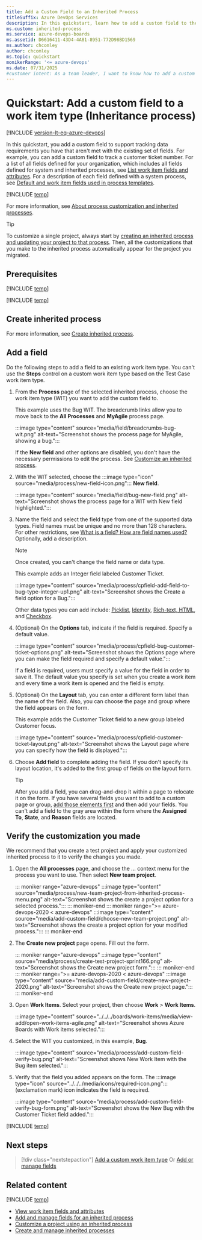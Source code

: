 ```yaml
---
title: Add a Custom Field to an Inherited Process
titleSuffix: Azure DevOps Services
description: In this quickstart, learn how to add a custom field to the web form of a work item type for an Inheritance process model and apply it to a project. 
ms.custom: inherited-process
ms.service: azure-devops-boards
ms.assetid: D6616411-43D4-4A81-8951-772D98BD1569  
ms.author: chcomley
author: chcomley
ms.topic: quickstart
monikerRange: '<= azure-devops'
ms.date: 07/31/2025
#customer intent: As a team leader, I want to know how to add a custom field to my work items in Azure Boards.
---
```


# Quickstart: Add a custom field to a work item type (Inheritance process)

[!INCLUDE [version-lt-eq-azure-devops](../../../includes/version-lt-eq-azure-devops.md)]

In this quickstart, you add a custom field to support tracking data requirements you have that aren't met with the existing set of fields. For example, you can add a custom field to track a customer ticket number. For a list of all fields defined for your organization, which includes all fields defined for system and inherited processes, see [List work item fields and attributes](../../../boards/work-items/work-item-fields.md). For a description of each field defined with a system process, see [Default and work item fields used in process templates](../../../boards/work-items/guidance/work-item-field.md). 

[!INCLUDE [temp](../includes/note-on-prem-link.md)]

For more information, see [About process customization and inherited processes](inheritance-process-model.md). 

> [!TIP]    
> To customize a single project, always start by [creating an inherited process and updating your project to that process](manage-process.md). Then, all the customizations that you make to the inherited process automatically appear for the project you migrated.

## Prerequisites

[!INCLUDE [temp](../includes/process-prerequisites.md)] 

[!INCLUDE [temp](../includes/open-process-admin-context-ts.md)]

## Create inherited process

For more information, see [Create inherited process](manage-process.md#create-an-inherited-process).

<a id="add-wit">  </a>

## Add a field 

Do the following steps to add a field to an existing work item type. You can't use the **Steps** control on a custom work item type based on the Test Case work item type.  

1. From the **Process** page of the selected inherited process, choose the work item type (WIT) you want to add the custom field to. 

	This example uses the Bug WIT. The breadcrumb links allow you to move back to the **All Processes** and **MyAgile** process page. 

	:::image type="content" source="media/field/breadcrumbs-bug-wit.png" alt-text="Screenshot shows the process page for MyAgile, showing a bug."::: 

	If the **New field** and other options are disabled, you don't have the necessary permissions to edit the process. See [Customize an inherited process](../../../organizations/security/set-permissions-access-work-tracking.md#customize-an-inherited-process).
	
1. With the WIT selected, choose the :::image type="icon" source="media/process/new-field-icon.png"::: **New field**.  

	:::image type="content" source="media/field/bug-new-field.png" alt-text="Screenshot shows the process page for a WIT with New field highlighted."::: 

1. Name the field and select the field type from one of the supported data types. Field names must be unique and no more than 128 characters. For other restrictions, see [What is a field? How are field names used?](inheritance-process-model.md#field-reference) Optionally, add a description.  

	> [!NOTE]   
	> Once created, you can't change the field name or data type. 

	This example adds an Integer field labeled Customer Ticket. 

    :::image type="content" source="media/process/cpfield-add-field-to-bug-type-integer-up1.png" alt-text="Screenshot shows the Create a field option for a Bug.":::

	Other data types you can add include: [Picklist](customize-process-field.md#add-a-picklist), [Identity](customize-process-field.md#add-an-identity-field), [Rich-text, HTML](customize-process-field.md#add-a-rich-text-html-field), and [Checkbox](customize-process-field.md#add-a-checkbox-field).  

	<a id="options">  </a>  
1. (Optional) On the **Options** tab, indicate if the field is required. Specify a default value.

	:::image type="content" source="media/process/cpfield-bug-customer-ticket-options.png" alt-text="Screenshot shows the Options page where you can make the field required and specify a default value.":::

	If a field is required, users must specify a value for the field in order to save it. The default value you specify is set when you create a work item and every time a work item is opened and the field is empty.

	<a id="layout">  </a>
1. (Optional) On the **Layout** tab, you can enter a different form label than the name of the field. Also, you can choose the page and group where the field appears on the form. 

	This example adds the Customer Ticket field to a new group labeled Customer focus. 

	:::image type="content" source="media/process/cpfield-customer-ticket-layout.png" alt-text="Screenshot shows the Layout page where you can specify how the field is displayed.":::

1. Choose **Add field** to complete adding the field. If you don't specify its layout location, it's added to the first group of fields on the layout form.  

	> [!TIP]    
	> After you add a field, you can drag-and-drop it within a page to relocate it on the form. If you have several fields you want to add to a custom page or group, [add those elements first](customize-process-form.md) and then add your fields. You can't add a field to the gray area within the form where the **Assigned To**, **State**, and **Reason** fields are located. 

<a id="verify">  </a>

## Verify the customization you made 

We recommend that you create a test project and apply your customized inherited process to it to verify the changes you made. 

1. Open the **All processes** page, and choose the &hellip; context menu for the process you want to use. Then select **New team project**.

	::: moniker range="azure-devops"
	:::image type="content" source="media/process/new-team-project-from-inherited-process-menu.png" alt-text="Screenshot shows the create a project option for a selected process."::: 
	::: moniker-end
	::: moniker range=">= azure-devops-2020 < azure-devops"
	:::image type="content" source="media/add-custom-field/choose-new-team-project.png" alt-text="Screenshot shows the create a project option for your modified process."::: 
	::: moniker-end

1. The **Create new project** page opens. Fill out the form. 

	::: moniker range="azure-devops"
	:::image type="content" source="media/process/create-test-project-sprint166.png" alt-text="Screenshot shows the Create new project form."::: 
	::: moniker-end
	::: moniker range=">= azure-devops-2020 < azure-devops"
	:::image type="content" source="media/add-custom-field/create-new-project-2020.png" alt-text="Screenshot shows the Create new project page."::: 
	::: moniker-end

1.  Open **Work Items**. Select your project, then choose **Work** > **Work Items**. 

	:::image type="content" source="../../../boards/work-items/media/view-add/open-work-items-agile.png" alt-text="Screenshot shows Azure Boards with Work items selected.":::

1. Select the WIT you customized, in this example, **Bug**. 

	:::image type="content" source="media/process/add-custom-field-verify-bug.png" alt-text="Screenshot shows New Work Item with the Bug item selected."::: 

1.  Verify that the field you added appears on the form. The :::image type="icon" source="../../../media/icons/required-icon.png"::: (exclamation mark) icon indicates the field is required.  

	:::image type="content" source="media/process/add-custom-field-verify-bug-form.png" alt-text="Screenshot shows the New Bug with the Customer Ticket field added."::: 

[!INCLUDE [temp](../includes/change-project-to-inherited-process.md)] 

## Next steps

> [!div class="nextstepaction"]
> [Add a custom work item type](add-custom-wit.md) 
> Or
> [Add or manage fields](customize-process-work-item-type.md)

## Related content  

[!INCLUDE [temp](../includes/note-audit-log-support-process.md)]

- [View work item fields and attributes](../../../boards/work-items/work-item-fields.md)
- [Add and manage fields for an inherited process](customize-process-field.md#show-hide-field) 
- [Customize a project using an inherited process](customize-process.md)
- [Create and manage inherited processes](manage-process.md)
